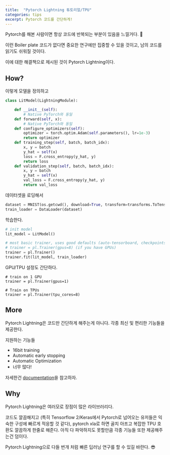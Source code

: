 ```yaml
---
title:  "Pytorch Lightning 튜토리얼/TPU"
categories: tips
excerpt: Pytorch 코드를 간단하게!
---
```

Pytorch를 해본 사람이면 항상 코드에 반복되는 부분이 있음을 느낄거다. :thinking:	

이런 Boiler plate 코드가 없다면 중요한 연구에만 집중할 수 있을 것이고, 남의 코드를 읽기도 쉬워질 것이다. 

이에 대한 해결책으로 제시된 것이 Pytorch Lightning이다.

## How?

이렇게 모델을 정의하고
```python
class LitModel(LightningModule):

    def __init__(self):
        # Native PyTorch와 동일
    def forward(self, x):
        # Native PyTorch와 동일
    def configure_optimizers(self):
        optimizer = torch.optim.Adam(self.parameters(), lr=1e-3)
        return optimizer
    def training_step(self, batch, batch_idx):
        x, y = batch
        y_hat = self(x)
        loss = F.cross_entropy(y_hat, y)
        return loss
    def validation_step(self, batch, batch_idx):
        x, y = batch
        y_hat = self(x)
        val_loss = F.cross_entropy(y_hat, y)
        return val_loss
```

데이터셋을 로딩해서
```python
dataset = MNIST(os.getcwd(), download=True, transform=transforms.ToTensor())
train_loader = DataLoader(dataset)
```
학습한다.
```python
# init model
lit_model = LitModel()

# most basic trainer, uses good defaults (auto-tensorboard, checkpoints, logs, and more)
# trainer = pl.Trainer(gpus=8) (if you have GPUs)
trainer = pl.Trainer()
trainer.fit(lit_model, train_loader)
```

GPU/TPU 설정도 간단하다.
```
# train on 1 GPU
trainer = pl.Trainer(gpus=1)
```
```
# Train on TPUs
trainer = pl.Trainer(tpu_cores=8)
```
## More

Pytorch Lightning은 코드만 간단하게 해주는게 아니다.
각종 최신 및 편리한 기능들을 제공한다.

지원하는 기능들
- 16bit training
- Automatic early stopping
- Automatic Optimization
- 너무 많다! 

자세한건 [documentation](https://pytorch-lightning.readthedocs.io/en/latest/index.html)을 참고하자.


## Why

Pytorch Lightning은 여러모로 장점이 많은 라이브러리다. 

코드도 깔끔해지고 (특히 Tensorflow 2/Keras에서 Pytorch로 넘어오는 유저들은 익숙한 구성에 빠르게 적응할 것 같다), pytorch xla로 하면 골치 아프고 복잡한 TPU 호환도 깔끔하게 한줄로 해준다. 아직 다 파악하지도 못할만큼 각종 기능들 또한 제공해주는건 덤이다.

Pytorch Lightning으로 다들 번개 처럼 빠른 딥러닝 연구를 할 수 있길 바란다. :sunglasses:	


